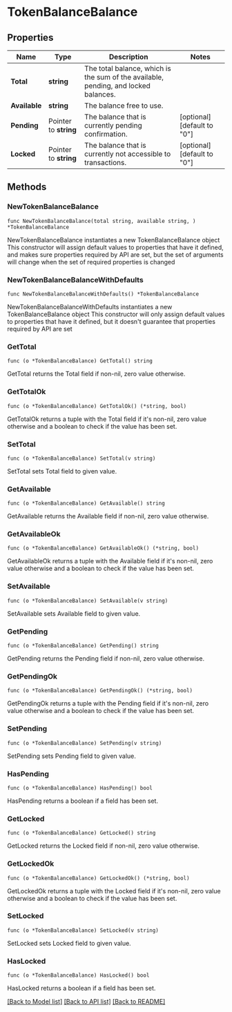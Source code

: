 # TokenBalanceBalance

## Properties

Name | Type | Description | Notes
------------ | ------------- | ------------- | -------------
**Total** | **string** | The total balance, which is the sum of the available, pending, and locked balances. | 
**Available** | **string** | The balance free to use. | 
**Pending** | Pointer to **string** | The balance that is currently pending confirmation. | [optional] [default to "0"]
**Locked** | Pointer to **string** | The balance that is currently not accessible to transactions. | [optional] [default to "0"]

## Methods

### NewTokenBalanceBalance

`func NewTokenBalanceBalance(total string, available string, ) *TokenBalanceBalance`

NewTokenBalanceBalance instantiates a new TokenBalanceBalance object
This constructor will assign default values to properties that have it defined,
and makes sure properties required by API are set, but the set of arguments
will change when the set of required properties is changed

### NewTokenBalanceBalanceWithDefaults

`func NewTokenBalanceBalanceWithDefaults() *TokenBalanceBalance`

NewTokenBalanceBalanceWithDefaults instantiates a new TokenBalanceBalance object
This constructor will only assign default values to properties that have it defined,
but it doesn't guarantee that properties required by API are set

### GetTotal

`func (o *TokenBalanceBalance) GetTotal() string`

GetTotal returns the Total field if non-nil, zero value otherwise.

### GetTotalOk

`func (o *TokenBalanceBalance) GetTotalOk() (*string, bool)`

GetTotalOk returns a tuple with the Total field if it's non-nil, zero value otherwise
and a boolean to check if the value has been set.

### SetTotal

`func (o *TokenBalanceBalance) SetTotal(v string)`

SetTotal sets Total field to given value.


### GetAvailable

`func (o *TokenBalanceBalance) GetAvailable() string`

GetAvailable returns the Available field if non-nil, zero value otherwise.

### GetAvailableOk

`func (o *TokenBalanceBalance) GetAvailableOk() (*string, bool)`

GetAvailableOk returns a tuple with the Available field if it's non-nil, zero value otherwise
and a boolean to check if the value has been set.

### SetAvailable

`func (o *TokenBalanceBalance) SetAvailable(v string)`

SetAvailable sets Available field to given value.


### GetPending

`func (o *TokenBalanceBalance) GetPending() string`

GetPending returns the Pending field if non-nil, zero value otherwise.

### GetPendingOk

`func (o *TokenBalanceBalance) GetPendingOk() (*string, bool)`

GetPendingOk returns a tuple with the Pending field if it's non-nil, zero value otherwise
and a boolean to check if the value has been set.

### SetPending

`func (o *TokenBalanceBalance) SetPending(v string)`

SetPending sets Pending field to given value.

### HasPending

`func (o *TokenBalanceBalance) HasPending() bool`

HasPending returns a boolean if a field has been set.

### GetLocked

`func (o *TokenBalanceBalance) GetLocked() string`

GetLocked returns the Locked field if non-nil, zero value otherwise.

### GetLockedOk

`func (o *TokenBalanceBalance) GetLockedOk() (*string, bool)`

GetLockedOk returns a tuple with the Locked field if it's non-nil, zero value otherwise
and a boolean to check if the value has been set.

### SetLocked

`func (o *TokenBalanceBalance) SetLocked(v string)`

SetLocked sets Locked field to given value.

### HasLocked

`func (o *TokenBalanceBalance) HasLocked() bool`

HasLocked returns a boolean if a field has been set.


[[Back to Model list]](../README.md#documentation-for-models) [[Back to API list]](../README.md#documentation-for-api-endpoints) [[Back to README]](../README.md)


